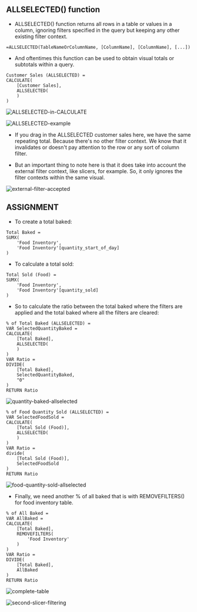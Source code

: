 ## ALLSELECTED() function

- ALLSELECTED() function returns all rows in a table or values in a column, ignoring filters specified in the query but keeping any other existing filter context.

```
=ALLSELECTED(TableNameOrColumnName, [ColumnName], [ColumnName], [...])
```

- And oftentimes this function can be used to obtain visual totals or subtotals within a query.


```
Customer Sales (ALLSELECTED) = 
CALCULATE(
    [Customer Sales],
    ALLSELECTED(
    )
)
```

![ALLSELECTED-in-CALCULATE](/Table_pictures/ALLSELECTED-in-CALCULATE.png "ALLSELECTED in CALUCLATE")


![ALLSELECTED-example](/Table_pictures/ALLSELECTED-example.png "ALLSELECTED example")


- If you drag in the ALLSELECTED customer sales here, we have the same repeating total. Because there's no other filter context. We know that it invalidates or doesn't pay attention to the row or any sort of column filter. 


- But an important thing to note here is that it does take into account the external filter context, like slicers, for example. So, it only ignores the filter contexts within the same visual.


![external-filter-accepted](/Table_pictures/external-filter-accepted.png "external filter accepted")


## ASSIGNMENT

- To create a total baked:


```
Total Baked =
SUMX(
    'Food Inventory',
    'Food Inventory'[quantity_start_of_day]
)
```


- To calculate a total sold:

```
Total Sold (Food) = 
SUMX(
    'Food Inventory',
    'Food Inventory'[quantity_sold]
)
```

- So to calculate the ratio between the total baked where the filters are applied and the total baked where all the filters are cleared:


```
% of Total Baked (ALLSELECTED) = 
VAR SelectedQuantityBaked =
CALCULATE(
    [Total Baked],
    ALLSELECTED(
    )
)
VAR Ratio =
DIVIDE(
    [Total Baked],
    SelectedQuantityBaked,
    "0"
)
RETURN Ratio
```

![quantity-baked-allselected](/Table_pictures/quantity-baked-allselected.png "quantity baked allselected")


```
% of Food Quantity Sold (ALLSELECTED) = 
VAR SelectedFoodSold =
CALCULATE(
    [Total Sold (Food)],
    ALLSELECTED(
    )
)
VAR Ratio =
divide(
    [Total Sold (Food)],
    SelectedFoodSold
)
RETURN Ratio
```

![food-quantity-sold-allselected](/Table_pictures/food-quantity-sold-allselected.png "food quantity sold allselected")


- Finally, we need another % of all baked that is with REMOVEFILTERS() for food inventory table.

```
% of All Baked = 
VAR AllBaked =
CALCULATE(
    [Total Baked],
    REMOVEFILTERS(
        'Food Inventory'
    )
)
VAR Ratio =
DIVIDE(
    [Total Baked],
    AllBaked
)
RETURN Ratio
```

![complete-table](/Table_pictures/complete-table.png "complete table")


![second-slicer-filtering](/Table_pictures/second-slicer-filtering.png "second slicer filtering")


